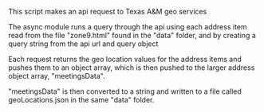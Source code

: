 This script makes an api request to Texas A&M geo services 

The async module runs a query through the api using each address item read from the file "zone9.html" found in the "data" folder, and by creating a query string from the api url and query object

Each request returns the geo location values for the address items and pushes them to an object array, which is then pushed to the larger address object array, "meetingsData".

"meetingsData" is then converted to a string and written to a file called geoLocations.json in the same "data" folder.
